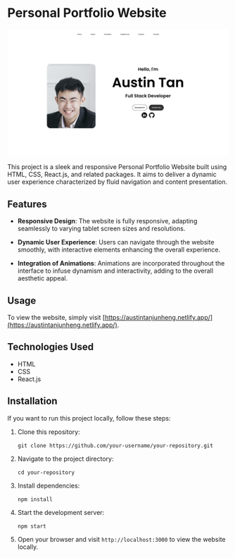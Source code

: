 # Personal Portfolio Website

![Portfolio Website Screenshot](personal_portfolio.png)

This project is a sleek and responsive Personal Portfolio Website built using HTML, CSS, React.js, and related packages. It aims to deliver a dynamic user experience characterized by fluid navigation and content presentation.

## Features

- **Responsive Design**: The website is fully responsive, adapting seamlessly to varying tablet screen sizes and resolutions.
  
- **Dynamic User Experience**: Users can navigate through the website smoothly, with interactive elements enhancing the overall experience.
  
- **Integration of Animations**: Animations are incorporated throughout the interface to infuse dynamism and interactivity, adding to the overall aesthetic appeal.

## Usage

To view the website, simply visit [https://austintanjunheng.netlify.app/](https://austintanjunheng.netlify.app/).

## Technologies Used

- HTML
- CSS
- React.js

## Installation

If you want to run this project locally, follow these steps:

1. Clone this repository:

   ```
   git clone https://github.com/your-username/your-repository.git
   ```

2. Navigate to the project directory:

   ```
   cd your-repository
   ```

3. Install dependencies:

   ```
   npm install
   ```

4. Start the development server:

   ```
   npm start
   ```

5. Open your browser and visit `http://localhost:3000` to view the website locally.
